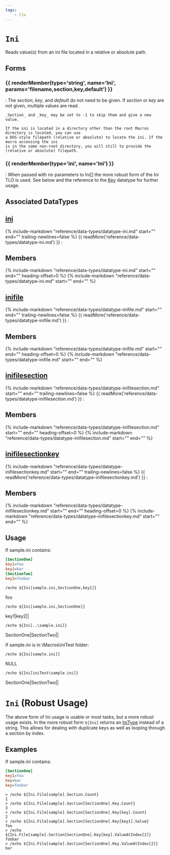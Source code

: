 ```yaml
---
tags:
    - tlo
---
```

# `Ini`

<!--tlo-desc-start-->
Reads value(s) from an ini file located in a relative or absolute path.
<!--tlo-desc-end-->
## Forms
<!--tlo-forms-start-->
### {{ renderMember(type='string', name='Ini', params='filename,section,key,default') }}

:   The _section_, _key_, and _default_ do not need to be given. If _section_ or _key_ are not given, multiple values are read.

    _Section_ and _key_ may be set to -1 to skip them and give a new value.

    If the ini is located in a directory other than the root Macros directory is located, you can use
    a DOS-style filepath (relative or absolute) to locate the ini. If the macro accessing the ini
    is in the same non-root directory, you will still to provide the (relative or absolute) filepath.

### {{ renderMember(type='ini', name='Ini') }}

:   When passed with no parameters to Ini[] the more robust form of the Ini TLO is used.  See below and the reference
    to the [Key](../data-types/datatype-inifilesectionkey.md) datatype for further usage.
<!--tlo-forms-end-->

## Associated DataTypes

## [ini](../data-types/datatype-ini.md)
{%
  include-markdown "reference/data-types/datatype-ini.md"
  start="<!--dt-desc-start-->"
  end="<!--dt-desc-end-->"
  trailing-newlines=false
%} {{ readMore('reference/data-types/datatype-ini.md') }}
:    <h2>Members</h2>
    {%
    include-markdown "reference/data-types/datatype-ini.md"
    start="<!--dt-members-start-->"
    end="<!--dt-members-end-->"
    heading-offset=0
    %}
    {%
    include-markdown "reference/data-types/datatype-ini.md"
    start="<!--dt-linkrefs-start-->"
    end="<!--dt-linkrefs-end-->"
    %}

## [inifile](../data-types/datatype-inifile.md)
{%
  include-markdown "reference/data-types/datatype-inifile.md"
  start="<!--dt-desc-start-->"
  end="<!--dt-desc-end-->"
  trailing-newlines=false
%} {{ readMore('reference/data-types/datatype-inifile.md') }}
:    <h2>Members</h2>
    {%
    include-markdown "reference/data-types/datatype-inifile.md"
    start="<!--dt-members-start-->"
    end="<!--dt-members-end-->"
    heading-offset=0
    %}
    {%
    include-markdown "reference/data-types/datatype-inifile.md"
    start="<!--dt-linkrefs-start-->"
    end="<!--dt-linkrefs-end-->"
    %}

## [inifilesection](../data-types/datatype-inifilesection.md)
{%
  include-markdown "reference/data-types/datatype-inifilesection.md"
  start="<!--dt-desc-start-->"
  end="<!--dt-desc-end-->"
  trailing-newlines=false
%} {{ readMore('reference/data-types/datatype-inifilesection.md') }}
:    <h2>Members</h2>
    {%
    include-markdown "reference/data-types/datatype-inifilesection.md"
    start="<!--dt-members-start-->"
    end="<!--dt-members-end-->"
    heading-offset=0
    %}
    {%
    include-markdown "reference/data-types/datatype-inifilesection.md"
    start="<!--dt-linkrefs-start-->"
    end="<!--dt-linkrefs-end-->"
    %}

## [inifilesectionkey](../data-types/datatype-inifilesectionkey.md)
{%
  include-markdown "reference/data-types/datatype-inifilesectionkey.md"
  start="<!--dt-desc-start-->"
  end="<!--dt-desc-end-->"
  trailing-newlines=false
%} {{ readMore('reference/data-types/datatype-inifilesectionkey.md') }}
:    <h2>Members</h2>
    {%
    include-markdown "reference/data-types/datatype-inifilesectionkey.md"
    start="<!--dt-members-start-->"
    end="<!--dt-members-end-->"
    heading-offset=0
    %}
    {%
    include-markdown "reference/data-types/datatype-inifilesectionkey.md"
    start="<!--dt-linkrefs-start-->"
    end="<!--dt-linkrefs-end-->"
    %}

## Usage

If sample.ini contains:

```ini
[SectionOne]
key1=foo
key2=bar
[SectionTwo]
key3=foobar
```

```
/echo ${Ini[sample.ini,SectionOne,key1]}
```

foo

```
/echo ${Ini[sample.ini,SectionOne]}
```

key1|key2||

```
/echo ${Ini[..\sample.ini]}
```

SectionOne|SectionTwo||

If sample.ini is in \Macros\iniTest folder:

```
/echo ${Ini[sample.ini]}
```

NULL

```
/echo ${Ini[iniTest\sample.ini]}
```

SectionOne|SectionTwo||

# `Ini` (Robust Usage)

The above form of Ini usage is usable or most tasks, but a more robust usage exists.  In the more robust form `${Ini}` returns 
an [IniType](../data-types/datatype-ini.md) instead of a string.  This allows for dealing with duplicate keys as well as looping through a section by index.

## Examples

If sample.ini contains:

```ini
[SectionOne]
key1=foo
key=bar
key=foobar
```

```
> /echo ${Ini.File[sample].Section.Count}
1
> /echo ${Ini.File[sample].Section[SectionOne].Key.Count}
3
> /echo ${Ini.File[sample].Section[SectionOne].Key[key].Count}
2
> /echo ${Ini.File[sample].Section[SectionOne].Key[key1].Value}
foo
> /echo ${Ini.File[sample].Section[SectionOne].Key[key].ValueAtIndex[2]}
foobar
> /echo ${Ini.File[sample].Section[SectionOne].Key.ValueAtIndex[2]}
bar
```
<!--tlo-linkrefs-start-->
[ini]: ../data-types/datatype-ini.md
[string]: ../data-types/datatype-string.md
<!--tlo-linkrefs-end-->
